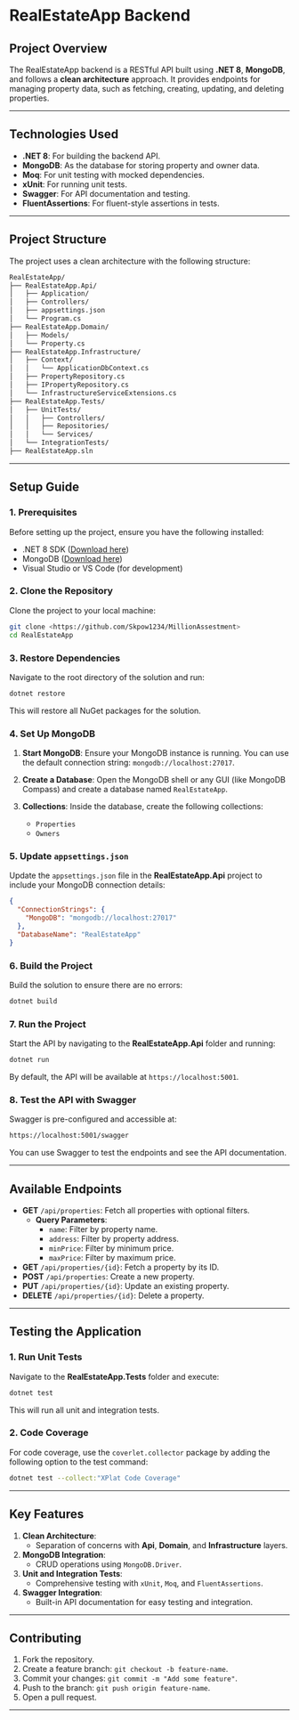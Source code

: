 # **RealEstateApp Backend**

## **Project Overview**

The RealEstateApp backend is a RESTful API built using **.NET 8**, **MongoDB**, and follows a **clean architecture** approach. It provides endpoints for managing property data, such as fetching, creating, updating, and deleting properties.

---

## **Technologies Used**

- **.NET 8**: For building the backend API.
- **MongoDB**: As the database for storing property and owner data.
- **Moq**: For unit testing with mocked dependencies.
- **xUnit**: For running unit tests.
- **Swagger**: For API documentation and testing.
- **FluentAssertions**: For fluent-style assertions in tests.

---

## **Project Structure**

The project uses a clean architecture with the following structure:

```bash
RealEstateApp/
├── RealEstateApp.Api/
│   ├── Application/
│   ├── Controllers/
│   ├── appsettings.json
│   └── Program.cs
├── RealEstateApp.Domain/
│   ├── Models/
│   └── Property.cs
├── RealEstateApp.Infrastructure/
│   ├── Context/
│   │   └── ApplicationDbContext.cs
│   ├── PropertyRepository.cs
│   ├── IPropertyRepository.cs
│   └── InfrastructureServiceExtensions.cs
├── RealEstateApp.Tests/
│   ├── UnitTests/
│   │   ├── Controllers/
│   │   ├── Repositories/
│   │   └── Services/
│   └── IntegrationTests/
├── RealEstateApp.sln
```

---

## **Setup Guide**

### **1. Prerequisites**

Before setting up the project, ensure you have the following installed:

- .NET 8 SDK ([Download here](https://dotnet.microsoft.com/))
- MongoDB ([Download here](https://www.mongodb.com/try/download/community))
- Visual Studio or VS Code (for development)

### **2. Clone the Repository**

Clone the project to your local machine:

```bash
git clone <https://github.com/Skpow1234/MillionAssestment>
cd RealEstateApp
```

### **3. Restore Dependencies**

Navigate to the root directory of the solution and run:

```bash
dotnet restore
```

This will restore all NuGet packages for the solution.

### **4. Set Up MongoDB**

1. **Start MongoDB**:
   Ensure your MongoDB instance is running. You can use the default connection string: `mongodb://localhost:27017`.

2. **Create a Database**:
   Open the MongoDB shell or any GUI (like MongoDB Compass) and create a database named `RealEstateApp`.

3. **Collections**:
   Inside the database, create the following collections:
   - `Properties`
   - `Owners`

### **5. Update `appsettings.json`**

Update the `appsettings.json` file in the **RealEstateApp.Api** project to include your MongoDB connection details:

```json
{
  "ConnectionStrings": {
    "MongoDB": "mongodb://localhost:27017"
  },
  "DatabaseName": "RealEstateApp"
}
```

### **6. Build the Project**

Build the solution to ensure there are no errors:

```bash
dotnet build
```

### **7. Run the Project**

Start the API by navigating to the **RealEstateApp.Api** folder and running:

```bash
dotnet run
```

By default, the API will be available at `https://localhost:5001`.

### **8. Test the API with Swagger**

Swagger is pre-configured and accessible at:

```bash
https://localhost:5001/swagger
```

You can use Swagger to test the endpoints and see the API documentation.

---

## **Available Endpoints**

- **GET** `/api/properties`: Fetch all properties with optional filters.
  - **Query Parameters**:
    - `name`: Filter by property name.
    - `address`: Filter by property address.
    - `minPrice`: Filter by minimum price.
    - `maxPrice`: Filter by maximum price.
- **GET** `/api/properties/{id}`: Fetch a property by its ID.
- **POST** `/api/properties`: Create a new property.
- **PUT** `/api/properties/{id}`: Update an existing property.
- **DELETE** `/api/properties/{id}`: Delete a property.

---

## **Testing the Application**

### **1. Run Unit Tests**

Navigate to the **RealEstateApp.Tests** folder and execute:

```bash
dotnet test
```

This will run all unit and integration tests.

### **2. Code Coverage**

For code coverage, use the `coverlet.collector` package by adding the following option to the test command:

```bash
dotnet test --collect:"XPlat Code Coverage"
```

---

## **Key Features**

1. **Clean Architecture**:
   - Separation of concerns with **Api**, **Domain**, and **Infrastructure** layers.
2. **MongoDB Integration**:
   - CRUD operations using `MongoDB.Driver`.
3. **Unit and Integration Tests**:
   - Comprehensive testing with `xUnit`, `Moq`, and `FluentAssertions`.
4. **Swagger Integration**:
   - Built-in API documentation for easy testing and integration.

---

## **Contributing**

1. Fork the repository.
2. Create a feature branch: `git checkout -b feature-name`.
3. Commit your changes: `git commit -m "Add some feature"`.
4. Push to the branch: `git push origin feature-name`.
5. Open a pull request.

---
